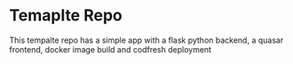 # Temaplte Repo

This tempalte repo has a simple app with a flask python backend, a quasar frontend, docker image build and codfresh deployment

